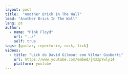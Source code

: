 ```yaml
---
layout: post
title:  "Another Brick In The Wall"
lead: "Another Brick In The Wall"
lang: pt
author:
  - name: "Pink Floyd"
    url: "../"
    self: true
tags: [guitar, repertorie, rock, lick]
videos:
  - title: "Lick do David Gilmour com Vilmar Gusberti"
    url: https://www.youtube.com/embed/jR3zpYwly14
    platform: youtube
---
```

